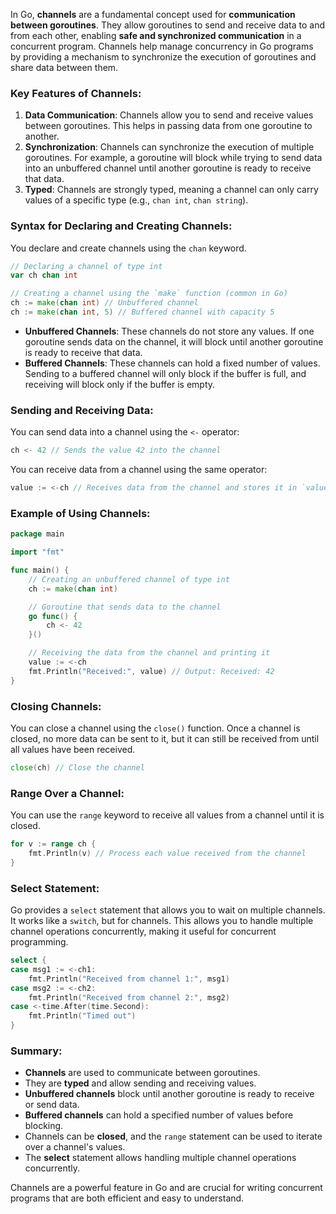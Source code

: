 In Go, **channels** are a fundamental concept used for **communication between goroutines**. They allow goroutines to send and receive data to and from each other, enabling **safe and synchronized communication** in a concurrent program. Channels help manage concurrency in Go programs by providing a mechanism to synchronize the execution of goroutines and share data between them.

### Key Features of Channels:
1. **Data Communication**: Channels allow you to send and receive values between goroutines. This helps in passing data from one goroutine to another.
2. **Synchronization**: Channels can synchronize the execution of multiple goroutines. For example, a goroutine will block while trying to send data into an unbuffered channel until another goroutine is ready to receive that data.
3. **Typed**: Channels are strongly typed, meaning a channel can only carry values of a specific type (e.g., `chan int`, `chan string`).

### Syntax for Declaring and Creating Channels:
You declare and create channels using the `chan` keyword.

```go
// Declaring a channel of type int
var ch chan int

// Creating a channel using the `make` function (common in Go)
ch := make(chan int) // Unbuffered channel
ch := make(chan int, 5) // Buffered channel with capacity 5
```

- **Unbuffered Channels**: These channels do not store any values. If one goroutine sends data on the channel, it will block until another goroutine is ready to receive that data.
- **Buffered Channels**: These channels can hold a fixed number of values. Sending to a buffered channel will only block if the buffer is full, and receiving will block only if the buffer is empty.

### Sending and Receiving Data:

You can send data into a channel using the `<-` operator:

```go
ch <- 42 // Sends the value 42 into the channel
```

You can receive data from a channel using the same operator:

```go
value := <-ch // Receives data from the channel and stores it in `value`
```

### Example of Using Channels:

```go
package main

import "fmt"

func main() {
    // Creating an unbuffered channel of type int
    ch := make(chan int)

    // Goroutine that sends data to the channel
    go func() {
        ch <- 42
    }()

    // Receiving the data from the channel and printing it
    value := <-ch
    fmt.Println("Received:", value) // Output: Received: 42
}
```

### Closing Channels:
You can close a channel using the `close()` function. Once a channel is closed, no more data can be sent to it, but it can still be received from until all values have been received.

```go
close(ch) // Close the channel
```

### Range Over a Channel:
You can use the `range` keyword to receive all values from a channel until it is closed.

```go
for v := range ch {
    fmt.Println(v) // Process each value received from the channel
}
```

### Select Statement:
Go provides a `select` statement that allows you to wait on multiple channels. It works like a `switch`, but for channels. This allows you to handle multiple channel operations concurrently, making it useful for concurrent programming.

```go
select {
case msg1 := <-ch1:
    fmt.Println("Received from channel 1:", msg1)
case msg2 := <-ch2:
    fmt.Println("Received from channel 2:", msg2)
case <-time.After(time.Second):
    fmt.Println("Timed out")
}
```

### Summary:
- **Channels** are used to communicate between goroutines.
- They are **typed** and allow sending and receiving values.
- **Unbuffered channels** block until another goroutine is ready to receive or send data.
- **Buffered channels** can hold a specified number of values before blocking.
- Channels can be **closed**, and the `range` statement can be used to iterate over a channel's values.
- The **select** statement allows handling multiple channel operations concurrently.

Channels are a powerful feature in Go and are crucial for writing concurrent programs that are both efficient and easy to understand.